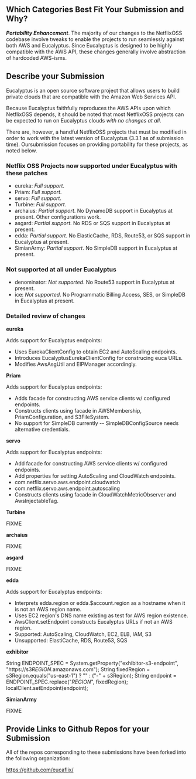 ## Which Categories Best Fit Your Submission and Why?

__*Portability Enhancement*__.  The majority of our changes to the NetflixOSS codebase involve tweaks to enable the projects
to run seamlessly against both AWS and Eucalyptus.  Since Eucalyptus is designed to be highly compatible with the AWS API, 
these changes generally involve abstraction of hardcoded AWS-isms.  

## Describe your Submission

Eucalyptus is an open source software project that allows users to build private clouds that are compatible with the
Amazon Web Services API.

Because Eucalyptus faithfully reproduces the AWS APIs upon which NetflixOSS depends, it should be noted that most 
NetflixOSS projects can be expected to run on Eucalyptus clouds _with no changes at all_.

There are, however, a handful NetflixOSS projects that must be modified in order to work with the latest version of
Eucalyptus (3.3.1 as of submission time).  Oursubmission focuses on providing portability for these projects, as noted 
below.

### Netflix OSS Projects now supported under Eucalyptus with these patches

* eureka: _Full support_.
* Priam: _Full support_.
* servo: _Full support_.
* Turbine: _Full support_.
* archaius: _Partial support_. No DynamoDB support in Eucalyptus at present.  Other configurations work.
* asgard: _Partial support_. No RDS or SQS support in Eucalyptus at present. 
* edda: _Partial support_. No ElasticCache, RDS, Route53, or SQS support in Eucalyptus at present.
* SimianArmy: _Partial support_. No SimpleDB support in Eucalyptus at present.

### Not supported at all under Eucalyptus

* denominator: _Not supported_. No Route53 support in Eucalyptus at present.
* ice: _Not supported_. No Programmatic Billing Access, SES, or SimpleDB in Eucalyptus at present.

### Detailed review of changes

__eureka__

Adds support for Eucalyptus endpoints:
* Uses EurekaClientConfig to obtain EC2 and AutoScaling endpoints.
* Introduces EucalyptusEurekaClientConfig for construcing euca URLs.
* Modifies AwsAsgUtil and EIPManager accordingly.

__Priam__

Adds support for Eucalyptus endpoints:
* Adds facade for constructing AWS service clients w/ configured endpoints.
* Constructs clients using facade in AWSMembership, PriamConfiguration, and S3FileSystem.
* No support for SimpleDB currently -- SimpleDBConfigSource needs alternative credentials.

__servo__

Adds support for Eucalyptus endpoints:
* Add facade for constructing AWS service clients w/ configured endpoints.
* Add properties for setting AutoScaling and CloudWatch endpoints.
 * com.netflix.servo.aws.endpoint.cloudwatch
 * com.netflix.servo.aws.endpoint.autoscaling
* Constructs clients using facade in CloudWatchMetricObserver and AwsInjectableTag.

__Turbine__

FIXME

__archaius__

FIXME

__asgard__

FIXME

__edda__

Adds support for Eucalyptus endpoints:
* Interprets edda.region or edda.$account.region as a hostname when it is not an AWS region name.
* Uses EC2 region's DNS name existing as test for AWS region existence.
* AwsClient.setEndpoint constructs Eucalyptus URLs if not an AWS region.
* Supported: AutoScaling, CloudWatch, EC2, ELB, IAM, S3
* Unsupported: ElastiCache, RDS, Route53, SQS

__exhibitor__

String ENDPOINT_SPEC = System.getProperty("exhibitor-s3-endpoint", "https://s3$REGION$.amazonaws.com");
String fixedRegion = s3Region.equals("us-east-1") ? "" : ("-" + s3Region);
String endpoint = ENDPOINT_SPEC.replace("$REGION$", fixedRegion);
localClient.setEndpoint(endpoint);

__SimianArmy__

FIXME

## Provide Links to Github Repos for your Submission

All of the repos corresponding to these submissions have been forked into the following organization: 

https://github.com/eucaflix/
